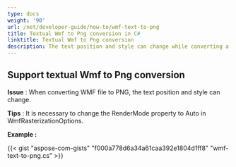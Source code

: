 ```yaml
---
type: docs
weight: '90'
url: /net/developer-guide/how-to/wmf-text-to-png
title: Textual Wmf to Png conversion in C#
linktitle: Textual Wmf to Png conversion
description: The text position and style can change while converting a WMF file to a PNG file, which can be managed using the C# Image Processing Library.
---
```


**Support textual Wmf to Png conversion**
-----------------------------------------

**Issue** : When converting WMF file to PNG, the text position and style can change.

**Tips** : It is necessary to change the RenderMode property to Auto in
WmfRasterizationOptions.

**Example :**

{{< gist "aspose-com-gists" "f000a778d6a34a61caa392e1804d1ff8" "wmf-text-to-png.cs" >}}
